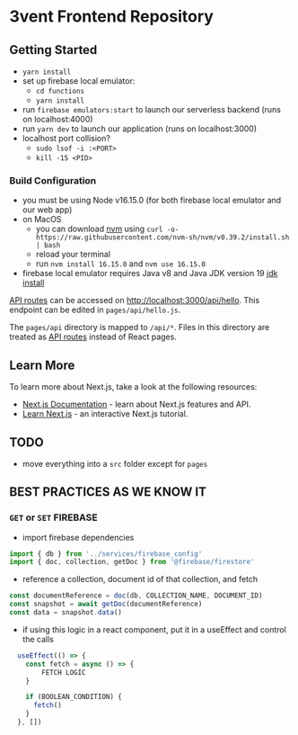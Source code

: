 # 3vent Frontend Repository 

## Getting Started

- `yarn install`
- set up firebase local emulator:
  - `cd functions`
  - `yarn install`
- run `firebase emulators:start` to launch our serverless backend (runs on localhost:4000)
- run `yarn dev` to launch our application (runs on localhost:3000)
- localhost port collision?
  - `sudo lsof -i :<PORT>`
  - `kill -15 <PID>`

### Build Configuration
- you must be using Node v16.15.0 (for both firebase local emulator and our web app)
- on MacOS
  - you can download [nvm](https://github.com/nvm-sh/nvm) using `curl -o- https://raw.githubusercontent.com/nvm-sh/nvm/v0.39.2/install.sh | bash`
  - reload your terminal
  - run `nvm install 16.15.0` and `nvm use 16.15.0`
- firebase local emulator requires Java v8 and Java JDK version 19 [jdk install](https://www.oracle.com/java/technologies/downloads/#jdk19-mac)

[API routes](https://nextjs.org/docs/api-routes/introduction) can be accessed on [http://localhost:3000/api/hello](http://localhost:3000/api/hello). This endpoint can be edited in `pages/api/hello.js`.

The `pages/api` directory is mapped to `/api/*`. Files in this directory are treated as [API routes](https://nextjs.org/docs/api-routes/introduction) instead of React pages.

## Learn More

To learn more about Next.js, take a look at the following resources:

- [Next.js Documentation](https://nextjs.org/docs) - learn about Next.js features and API.
- [Learn Next.js](https://nextjs.org/learn) - an interactive Next.js tutorial.


## TODO

- move everything into a `src` folder except for `pages`


## BEST PRACTICES AS WE KNOW IT

### `GET` or `SET` FIREBASE

- import firebase dependencies

```javascript
import { db } from '../services/firebase_config'
import { doc, collection, getDoc } from '@firebase/firestore'
```

- reference a collection, document id of that collection, and fetch
```javascript
const documentReference = doc(db, COLLECTION_NAME, DOCUMENT_ID)
const snapshot = await getDoc(documentReference)
const data = snapshot.data()
```

- if using this logic in a react component, put it in a useEffect and control the calls
```javascript
  useEffect(() => {
    const fetch = async () => {
        FETCH LOGIC
    }

    if (BOOLEAN_CONDITION) {
      fetch()
    }
  }, [])
```
